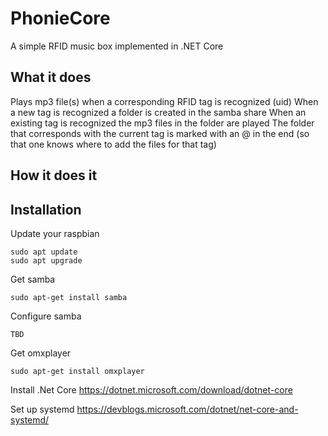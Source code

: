 # PhonieCore
A simple RFID music box implemented in .NET Core

## What it does
Plays mp3 file(s) when a corresponding RFID tag is recognized (uid)
When a new tag is recognized a folder is created in the samba share
When an existing tag is recognized the mp3 files in the folder are played
The folder that corresponds with the current tag is marked with an @ in the end (so that one knows where to add the files for that tag)

## How it does it

## Installation
Update your raspbian
```
sudo apt update
sudo apt upgrade
```

Get samba
```
sudo apt-get install samba
```

Configure samba
```
TBD
```

Get omxplayer
```
sudo apt-get install omxplayer
```

Install .Net Core
https://dotnet.microsoft.com/download/dotnet-core

Set up systemd
https://devblogs.microsoft.com/dotnet/net-core-and-systemd/

